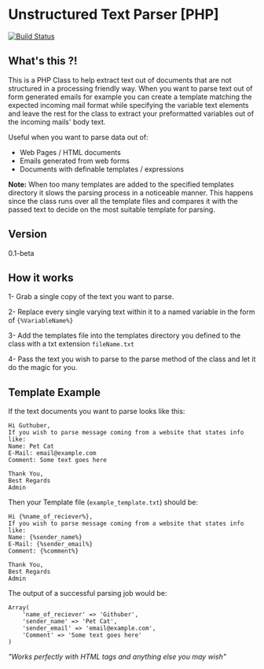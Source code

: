 Unstructured Text Parser [PHP]
===========================================
[![Build Status](https://travis-ci.org/aymanrb/php-unstructured-text-parser.svg?branch=master)](https://travis-ci.org/aymanrb/php-unstructured-text-parser)


What's this ?!
----------------------------------
This is a PHP Class to help extract text out of documents that are not structured in a processing friendly way. When you want to parse text out of form generated emails for example you can create a template matching the expected incoming mail format while specifying the variable text elements and leave the rest for the class to extract your preformatted variables out of the incoming mails' body text.

Useful when you want to parse data out of:
* Web Pages / HTML documents
* Emails generated from web forms
* Documents with definable templates / expressions


**Note:** When too many templates are added to the specified templates directory it slows the parsing process in a noticeable manner. This happens since the class runs over all the template files and compares it with the passed text to decide on the most suitable template for parsing.

Version
----------
0.1-beta


How it works
----------
1- Grab a single copy of the text you want to parse.

2- Replace every single varying text within it to a named variable in the form of ``{%VariableName%}``

3- Add the templates file into the templates directory you defined to the class with a txt extension ``fileName.txt``

4- Pass the text you wish to parse to the parse method of the class and let it do the magic for you.

Template Example
------------------------
If the text documents you want to parse looks like this:

```
Hi Guthuber,
If you wish to parse message coming from a website that states info like:
Name: Pet Cat
E-Mail: email@example.com
Comment: Some text goes here

Thank You,
Best Regards
Admin
```

Then your Template file (``example_template.txt``) should be:

```
Hi {%name_of_reciever%},
If you wish to parse message coming from a website that states info like:
Name: {%sender_name%}
E-Mail: {%sender_email%}
Comment: {%comment%}

Thank You,
Best Regards
Admin
```

The output of a successful parsing job would be:

```
Array(
	'name_of_reciever' => 'Githuber',
    'sender_name' => 'Pet Cat',
    'sender_email' => 'email@example.com',
    'Comment' => 'Some text goes here'
)
```

*"Works perfectly with HTML tags and anything else you may wish"*

